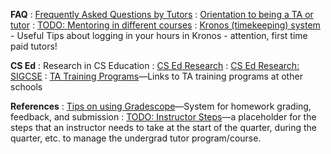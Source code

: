 ---
---

**FAQ**
: [Frequently Asked Questions by Tutors](https://ucsb-teaching-cs.github.io/topics/tutor_faq)
: [Orientation to being a TA or tutor](https://ucsb-teaching-cs.github.io/topics/orientation)
: [TODO: Mentoring in different courses](https://ucsb-teaching-cs.github.io/s20/info/syllabus/#mentoring-in-the-context-of-cmpsc-8)
: [Kronos (timekeeping) system](https://ucsb-teaching-cs.github.io/topics/kronos_tips) - Useful Tips about logging in your hours in Kronos - attention, first time paid tutors!

**CS Ed**
: Research in CS Education
: [CS Ed Research](https://ucsb-teaching-cs.github.io/topics/cs_ed_research/)
: [CS Ed Research: SIGCSE](https://ucsb-teaching-cs.github.io/topics/cs_ed_research_sigcse/)
: [TA Training Programs](https://ucsb-teaching-cs.github.io/resources/TA_training_programs/)—Links to TA training programs at other schools

**References**
: [Tips on using Gradescope](https://ucsb-teaching-cs.github.io/topics/gradescope/)—System for homework grading, feedback, and submission
: [TODO: Instructor Steps](https://ucsb-teaching-cs.github.io/f20/info/instructor_steps)—a placeholder for the steps that an instructor needs to take at the start of the quarter, during the quarter, etc. to manage the undergrad tutor program/course.
